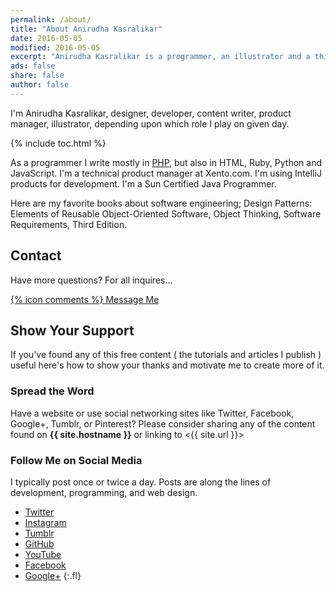 ```yaml
---
permalink: /about/
title: "About Anirudha Kasralikar"
date: 2016-05-05
modified: 2016-05-05
excerpt: "Anirudha Kasralikar is a programmer, an illustrator and a thinker."
ads: false
share: false
author: false
---
```


I'm Anirudha Kasralikar, designer, developer, content writer, product manager, illustrator, depending upon which role I play on given day.

{% include toc.html %}

As a programmer I write mostly in <a href="https://github.com/akasralikar" target="_blank">PHP</a>, but also in HTML, Ruby, Python and JavaScript. I'm a technical product manager at Xento.com. I'm using IntelliJ products for development. I'm a Sun Certified Java Programmer. 

Here are my favorite books about software engineering; Design Patterns: Elements of Reusable Object-Oriented Software, Object Thinking, Software Requirements, Third Edition. 

## Contact

Have more questions? For all inquires...

<div markdown="0"><a href="{{ site.url }}/contact/" class="btn">{% icon comments %} Message Me</a></div>

## Show Your Support

If you've found any of this free content ( the tutorials and articles I publish ) useful here's how to show your thanks and motivate me to create more of it.

### Spread the Word

Have a website or use social networking sites like Twitter, Facebook, Google+, Tumblr, or Pinterest? Please consider sharing any of the content found on **{{ site.hostname }}** or linking to <{{ site.url }}>

### Follow Me on Social Media

I typically post once or twice a day. Posts are along the lines of development, programming, and web design.

* [Twitter](https://twitter.com/akasralikar)
* [Instagram](https://instagram.com/anirudha.kasralikar/)
* [Tumblr](http://anirudha-kasralikar.tumblr.com/)
* [GitHub](https://github.com/akasralikar)
* [YouTube](https://www.youtube.com/user/anirudhakasralikar)
* [Facebook](https://facebook.com/anirudha.kasralikar)
* [Google+](https://plus.google.com/111282613185924513271)
{:.fl}
